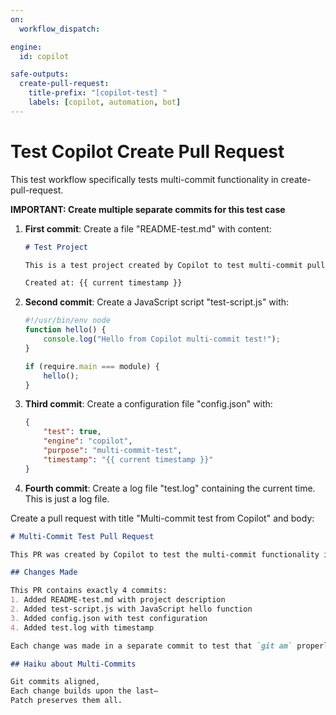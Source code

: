 ```yaml
---
on:
  workflow_dispatch:

engine: 
  id: copilot

safe-outputs:
  create-pull-request:
    title-prefix: "[copilot-test] "
    labels: [copilot, automation, bot]
---
```


# Test Copilot Create Pull Request

This test workflow specifically tests multi-commit functionality in create-pull-request.

**IMPORTANT: Create multiple separate commits for this test case**

1. **First commit**: Create a file "README-test.md" with content:
   ```markdown
   # Test Project
   
   This is a test project created by Copilot to test multi-commit pull requests.
   
   Created at: {{ current timestamp }}
   ```

2. **Second commit**: Create a JavaScript script "test-script.js" with:
   ```javascript
   #!/usr/bin/env node
   function hello() {
       console.log("Hello from Copilot multi-commit test!");
   }
   
   if (require.main === module) {
       hello();
   }
   ```

3. **Third commit**: Create a configuration file "config.json" with:
   ```json
   {
       "test": true,
       "engine": "copilot",
       "purpose": "multi-commit-test",
       "timestamp": "{{ current timestamp }}"
   }
   ```

4. **Fourth commit**: Create a log file "test.log" containing the current time. This is just a log file.

Create a pull request with title "Multi-commit test from Copilot" and body:
```markdown
# Multi-Commit Test Pull Request

This PR was created by Copilot to test the multi-commit functionality in agentic workflows.

## Changes Made

This PR contains exactly 4 commits:
1. Added README-test.md with project description
2. Added test-script.js with JavaScript hello function
3. Added config.json with test configuration
4. Added test.log with timestamp

Each change was made in a separate commit to test that `git am` properly applies all commits from the patch file, not just the first one.

## Haiku about Multi-Commits

Git commits aligned,  
Each change builds upon the last—  
Patch preserves them all.
```